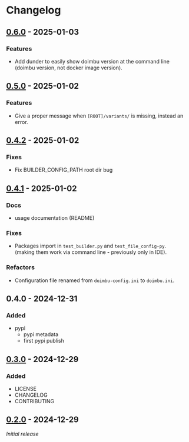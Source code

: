 # Changelog

## [0.6.0] - 2025-01-03

### Features
- Add dunder to easily show doimbu version at the command line  
  (doimbu version, not docker image version).


## [0.5.0] - 2025-01-02

### Features
- Give a proper message when `[ROOT]/variants/` is missing, instead an error.


## [0.4.2] - 2025-01-02

### Fixes
- Fix BUILDER_CONFIG_PATH root dir bug  


## [0.4.1] - 2025-01-02

### Docs
- usage documentation (README)  

### Fixes
- Packages import in `test_builder.py` and `test_file_config-py`.  
  (making them work via command line - previously only in IDE).

### Refactors
- Configuration file renamed from `doimbu-config.ini` to `doimbu.ini`.


## 0.4.0 - 2024-12-31

### Added

- pypi
  - pypi metadata
  - first pypi publish


## [0.3.0] - 2024-12-29

### Added

- LICENSE  
- CHANGELOG  
- CONTRIBUTING  


## [0.2.0] - 2024-12-29

_Initial release_

[0.2.0]: https://gitlab.com/alex-carvalho-dockeration/doimbu/-/tags/0.2.0
[0.3.0]: https://gitlab.com/alex-carvalho-dockeration/doimbu/-/tags/0.3.0
[0.4.1]: https://gitlab.com/alex-carvalho-dockeration/doimbu/-/tags/0.4.1
[0.4.2]: https://gitlab.com/alex-carvalho-dockeration/doimbu/-/tags/0.4.2
[0.5.0]: https://gitlab.com/alex-carvalho-dockeration/doimbu/-/tags/0.5.0
[0.6.0]: https://gitlab.com/alex-carvalho-dockeration/doimbu/-/tags/0.6.0